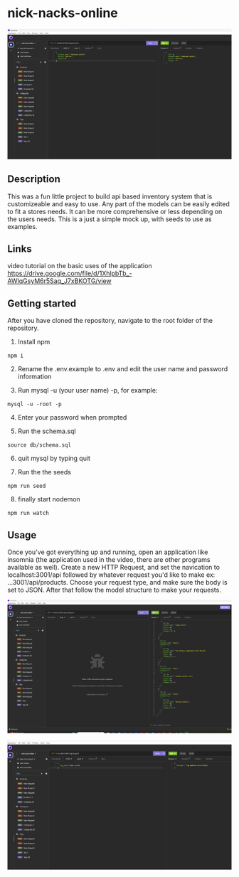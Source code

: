 # nick-nacks-online

![picture of the product's post request](https://github.com/MarkRBishop/nick-nacks-online/blob/main/Assets/nick-nack-product-post.png)

## Description 

This was a fun little project to build api based inventory system that is customizeable and easy to use. Any part of the models can be easily edited to fit a stores needs. It can be more comprehensive or less depending on the users needs. This is a just a simple mock up, with seeds to use as examples.

## Links

 video tutorial on the basic uses of the application
 https://drive.google.com/file/d/1XhlpbTb_-AWlqGsyM6r5Saq_J7xBKOTG/view

## Getting started

After you have cloned the repository, navigate to the root folder of the repository.

1. Install npm 

```
npm i
```

2. Rename the .env.example to .env and edit the user name and password information

3. Run mysql -u (your user name) -p, for example:

```
mysql -u -root -p
```

4. Enter your password when prompted

5. Run the schema.sql

```
source db/schema.sql
```

6. quit mysql by typing quit

7. Run the the seeds

```
npm run seed
```

8. finally start nodemon 
```
npm run watch
```

## Usage

Once you've got everything up and running, open an application like insomnia (the application used in the video, there are other programs available as well). Create a new HTTP Request, and set the navication to localhost:3001/api followed by whatever request you'd like to make ex: ...3001/api/products. Choose your request type, and make sure the body is set to JSON. After that follow the model structure to make your requests. 


![picture of the Categories get request](https://github.com/MarkRBishop/nick-nacks-online/blob/main/Assets/nick-nack-cat-get.png)

![picture of the tag's put request](https://github.com/MarkRBishop/nick-nacks-online/blob/main/Assets/nick-nack-tag-put.png)